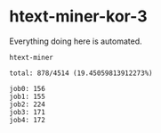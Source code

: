 # htext-miner-kor-3

Everything doing here is automated.

```
htext-miner

total: 878/4514 (19.45059813912273%)

job0: 156
job1: 155
job2: 224
job3: 171
job4: 172
```